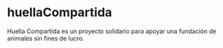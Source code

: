 # huellaCompartida
Huella Compartida es un proyecto solidario para apoyar una fundación de animales sin fines de lucro.
